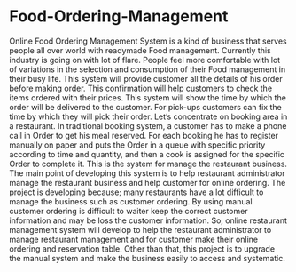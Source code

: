 # Food-Ordering-Management


Online Food Ordering Management System is a kind of business that serves people all over world with readymade Food management. Currently this industry is going on with lot of flare. People feel more comfortable with lot of variations in the selection and consumption of their Food management in their busy life. This system will provide customer all the details of his order before making order. This confirmation will help customers to check the items ordered with their prices. This system will show the time by which the order will be delivered to the customer. For pick-ups customers can fix the time by which they will pick their order. Let’s concentrate on booking area in a restaurant. In traditional booking system, a customer has to make a phone call in Order to get his meal reserved. For each booking he has to register manually on paper and puts the Order in a queue with specific priority according to time and quantity, and then a cook is assigned for the specific Order to complete it. This is the system for manage the restaurant business. The main point of developing this system is to help restaurant administrator manage the restaurant business and help customer for online ordering. The project is developing because; many restaurants have a lot difficult to manage the business such as customer ordering. By using manual customer ordering is difficult to waiter keep the correct customer information and may be loss the customer information. So, online restaurant management system will develop to help the restaurant administrator to manage restaurant management and for customer make their online ordering and reservation table. Other than that, this project is to upgrade the manual system and make the business easily to access and systematic.
